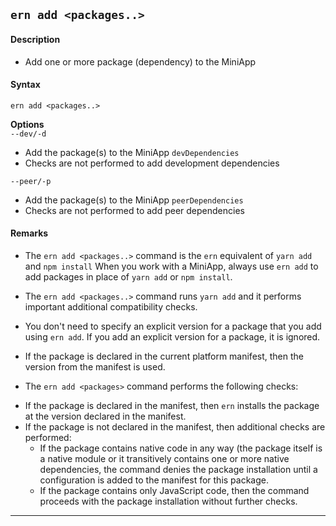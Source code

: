 ## `ern add <packages..>`
#### Description
* Add one or more package (dependency) to the MiniApp

#### Syntax
`ern add <packages..>`

**Options**  
`--dev/-d`

* Add the package(s) to the MiniApp `devDependencies`  
* Checks are not performed to add development dependencies  

`--peer/-p`

* Add the package(s) to the MiniApp `peerDependencies`  
* Checks are not performed to add peer dependencies

#### Remarks
* The `ern add <packages..>` command is the `ern` equivalent of `yarn add` and `npm install`
When you work with a MiniApp, always use `ern add` to add packages in place of `yarn add` or `npm install`.

* The `ern add <packages..>` command runs `yarn add` and it performs important additional compatibility checks.

* You don't need to specify an explicit version for a package that you add using `ern add`. If you add an explicit version for a package, it is ignored.

* If the package is declared in the current platform manifest, then the version from the manifest is used.  
* The `ern add <packages>` command performs the following checks:  
 - If the package is declared in the manifest, then `ern` installs the package at the version declared in the manifest.
 - If the package is not declared in the manifest, then additional checks are performed:
    - If the package contains native code in any way (the package itself is a native module or it transitively contains one or more native dependencies, the command denies the package installation until a configuration is added to the manifest for this package.
    - If the package contains only JavaScript code, then the command proceeds with the package installation without further checks.  
-------
